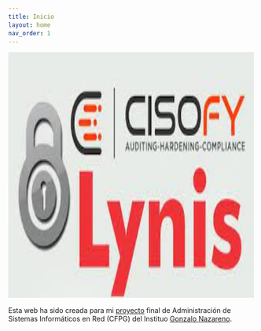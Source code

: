 ```yaml
---
title: Inicio
layout: home
nav_order: 1
---
```


<img src="https://raw.githubusercontent.com/crivmar/crivmar-lynis.github.io/main/assets/images/logo.jpg" width="500" height="500" />

Esta web ha sido creada para mi [proyecto](https://github.com/crivmar/crivmar-lynis.github.io) final de Administración de Sistemas Informáticos en Red (CFPG) del Instituo [Gonzalo Nazareno](https://dit.gonzalonazareno.org/).


